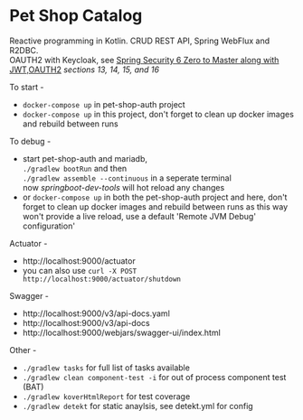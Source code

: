 # Pet Shop Catalog
Reactive programming in Kotlin. 
CRUD REST API, Spring WebFlux and R2DBC.<br>
OAUTH2 with Keycloak, see [Spring Security 6 Zero to Master along with JWT,OAUTH2](https://www.udemy.com/course/spring-security-zero-to-master/?couponCode=SKILLS4SALEA) _sections 13, 14, 15, and 16_

To start -
* `docker-compose up` in pet-shop-auth project
* `docker-compose up` in this project, don't forget to clean up docker images and rebuild between runs

To debug -
* start pet-shop-auth and mariadb, <br>`./gradlew bootRun` and then <br>`./gradlew assemble --continuous` in a seperate terminal <br>now _springboot-dev-tools_ will hot reload any changes
* or `docker-compose up` in both the pet-shop-auth project and here, don't forget to clean up docker images and rebuild between runs as this way won't provide a live reload, use a default 'Remote JVM Debug' configuration'

Actuator -
* http://localhost:9000/actuator
* you can also use `curl -X POST http://localhost:9000/actuator/shutdown`

Swagger -
* http://localhost:9000/v3/api-docs.yaml
* http://localhost:9000/v3/api-docs
* http://localhost:9000/webjars/swagger-ui/index.html

Other -
* `./gradlew tasks` for full list of tasks available
* `./gradlew clean component-test -i` for out of process component test (BAT)
* `./gradlew koverHtmlReport` for test coverage
* `./gradlew detekt` for static anaylsis, see detekt.yml for config
